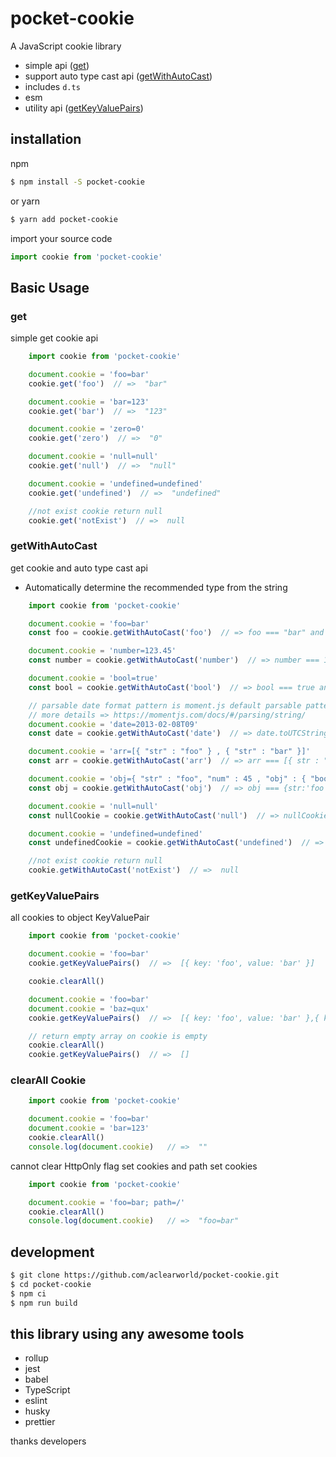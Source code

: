# pocket-cookie

A JavaScript cookie library

 - simple api ([get](#get))
 - support auto type cast api ([getWithAutoCast](#getwithautocast))
 - includes `d.ts`
 - esm
 - utility api ([getKeyValuePairs](#getKeyValuePairs))

## installation

npm

```bash
$ npm install -S pocket-cookie
```

or yarn

```bash
$ yarn add pocket-cookie
```

import your source code

```javascript
import cookie from 'pocket-cookie'
```

## Basic Usage

### get

simple get cookie api

```javascript
    import cookie from 'pocket-cookie'

    document.cookie = 'foo=bar'
    cookie.get('foo')  // =>  "bar"

    document.cookie = 'bar=123'
    cookie.get('bar')  // =>  "123"

    document.cookie = 'zero=0'
    cookie.get('zero')  // =>  "0"

    document.cookie = 'null=null'
    cookie.get('null')  // =>  "null"

    document.cookie = 'undefined=undefined'
    cookie.get('undefined')  // =>  "undefined"

    //not exist cookie return null
    cookie.get('notExist')  // =>  null
```

### getWithAutoCast

get cookie and auto type cast api
 - Automatically determine the recommended type from the string 

```javascript
    import cookie from 'pocket-cookie'

    document.cookie = 'foo=bar'
    const foo = cookie.getWithAutoCast('foo')  // => foo === "bar" and typeof foo === 'string'

    document.cookie = 'number=123.45'
    const number = cookie.getWithAutoCast('number')  // => number === 123.45 and typeof number === 'number'

    document.cookie = 'bool=true'
    const bool = cookie.getWithAutoCast('bool')  // => bool === true and typeof bool === 'boolean'

    // parsable date format pattern is moment.js default parsable pattern
    // more details => https://momentjs.com/docs/#/parsing/string/
    document.cookie = 'date=2013-02-08T09'
    const date = cookie.getWithAutoCast('date')  // => date.toUTCString() === "Fri, 08 Feb 2013 00:00:00 GMT" and (date instanceof Date) === true

    document.cookie = 'arr=[{ "str" : "foo" } , { "str" : "bar" }]'
    const arr = cookie.getWithAutoCast('arr')  // => arr === [{ str : "foo" } , { str : "bar" }] and Array.isArray(arr) === true

    document.cookie = 'obj={ "str" : "foo", "num" : 45 , "obj" : { "bool" : true } }'
    const obj = cookie.getWithAutoCast('obj')  // => obj === {str:'foo', num:45 , obj:{ bool:true } } and typeof obj === 'object'

    document.cookie = 'null=null'
    const nullCookie = cookie.getWithAutoCast('null')  // => nullCookie === null

    document.cookie = 'undefined=undefined'
    const undefinedCookie = cookie.getWithAutoCast('undefined')  // => undefinedCookie === undefined and typeof undefinedCookie === 'undefined'

    //not exist cookie return null
    cookie.getWithAutoCast('notExist')  // =>  null
```

### getKeyValuePairs

all cookies to object KeyValuePair

```javascript
    import cookie from 'pocket-cookie'

    document.cookie = 'foo=bar'
    cookie.getKeyValuePairs()  // =>  [{ key: 'foo', value: 'bar' }]

    cookie.clearAll()

    document.cookie = 'foo=bar'
    document.cookie = 'baz=qux'
    cookie.getKeyValuePairs()  // =>  [{ key: 'foo', value: 'bar' },{ key: 'baz', value: 'qux' }]

    // return empty array on cookie is empty
    cookie.clearAll()
    cookie.getKeyValuePairs()  // =>  []
```

### clearAll Cookie

```javascript
    import cookie from 'pocket-cookie'

    document.cookie = 'foo=bar'
    document.cookie = 'bar=123'
    cookie.clearAll()
    console.log(document.cookie)   // =>  ""
```

cannot clear HttpOnly flag set cookies and path set cookies

```javascript
    import cookie from 'pocket-cookie'

    document.cookie = 'foo=bar; path=/'
    cookie.clearAll()
    console.log(document.cookie)   // =>  "foo=bar"
```

## development

```bash
$ git clone https://github.com/aclearworld/pocket-cookie.git
$ cd pocket-cookie
$ npm ci
$ npm run build
```

## this library using any awesome tools

 - rollup
 - jest
 - babel
 - TypeScript
 - eslint
 - husky
 - prettier

thanks developers
